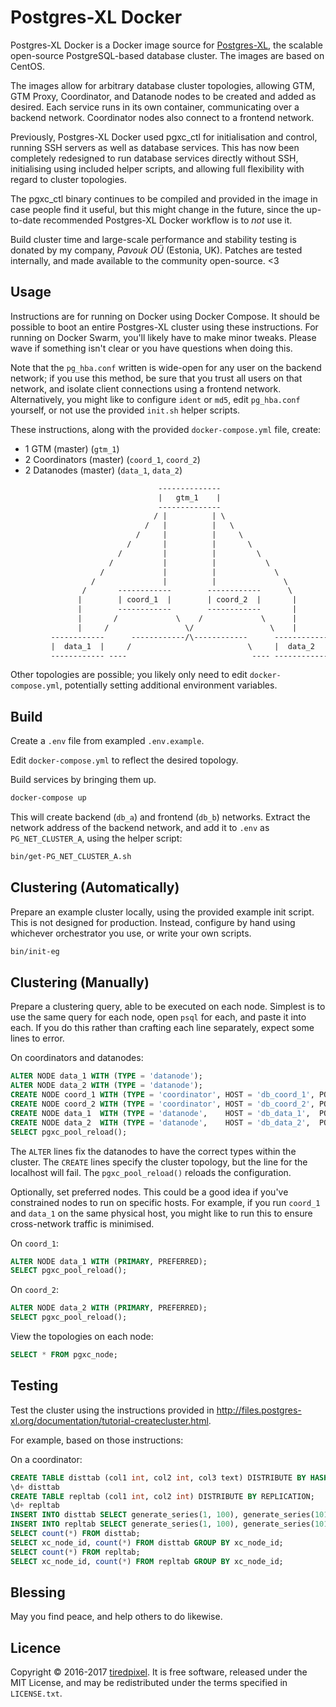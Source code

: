 # Postgres-XL Docker

Postgres-XL Docker is a Docker image source for
[Postgres-XL](http://www.postgres-xl.org/), the scalable open-source
PostgreSQL-based database cluster. The images are based on CentOS.

The images allow for arbitrary database cluster topologies, allowing GTM,
GTM Proxy, Coordinator, and Datanode nodes to be created and added as desired.
Each service runs in its own container, communicating over a backend network.
Coordinator nodes also connect to a frontend network.

Previously, Postgres-XL Docker used pgxc_ctl for initialisation and control,
running SSH servers as well as database services. This has now been completely
redesigned to run database services directly without SSH, initialising using
included helper scripts, and allowing full flexibility with regard to cluster
topologies.

The pgxc_ctl binary continues to be compiled and provided in the image in case
people find it useful, but this might change in the future, since the up-to-date
recommended Postgres-XL Docker workflow is to *not* use it.

Build cluster time and large-scale performance and stability testing is donated
by my company, *Pavouk OÜ* (Estonia, UK). Patches are tested internally, and
made available to the community open-source. <3


## Usage

Instructions are for running on Docker using Docker Compose. It should be
possible to boot an entire Postgres-XL cluster using these instructions. For
running on Docker Swarm, you'll likely have to make minor tweaks. Please wave if
something isn't clear or you have questions when doing this.

Note that the `pg_hba.conf` written is wide-open for any user on the backend
network; if you use this method, be sure that you trust all users on that
network, and isolate client connections using a frontend network. Alternatively,
you might like to configure `ident` or `md5`, edit `pg_hba.conf` yourself, or
not use the provided `init.sh` helper scripts.

These instructions, along with the provided `docker-compose.yml` file, create:

- 1 GTM          (master) (`gtm_1`)
- 2 Coordinators (master) (`coord_1`, `coord_2`)
- 2 Datanodes    (master) (`data_1`,  `data_2`)

```txt
                                 --------------
                                 |   gtm_1    |
                                 --------------
                                / |          | \
                              /   |          |   \
                            /     |          |     \
                          /       |          |       \
                        /         |          |         \
                      /           |          |           \
                    /             |          |             \
                  /               |          |               \
                /       ------------        ------------      \
               |        | coord_1  |        | coord_2  |       |
               |        ------------        ------------       |
               |       /             \    /             \      |
               |     /                 \/                 \    |
         ------------      ------------/\------------      ------------
         |  data_1  |     /                          \     |  data_2  |
         ------------ ----                            ---- ------------
```

Other topologies are possible; you likely only need to edit
`docker-compose.yml`, potentially setting additional environment variables.


## Build

Create a `.env` file from exampled `.env.example`.

Edit `docker-compose.yml` to reflect the desired topology.

Build services by bringing them up.

```sh
docker-compose up
```

This will create backend (`db_a`) and frontend (`db_b`) networks.
Extract the network address of the backend network, and add it to `.env` as
`PG_NET_CLUSTER_A`, using the helper script:

```sh
bin/get-PG_NET_CLUSTER_A.sh
```


## Clustering (Automatically)

Prepare an example cluster locally, using the provided example init script.
This is not designed for production. Instead, configure by hand using whichever
orchestrator you use, or write your own scripts.

```sh
bin/init-eg
```


## Clustering (Manually)

Prepare a clustering query, able to be executed on each node. Simplest is to use
the same query for each node, open `psql` for each, and paste it into each. If
you do this rather than crafting each line separately, expect some lines to
error.

On coordinators and datanodes:

```sql
ALTER NODE data_1 WITH (TYPE = 'datanode');
ALTER NODE data_2 WITH (TYPE = 'datanode');
CREATE NODE coord_1 WITH (TYPE = 'coordinator', HOST = 'db_coord_1', PORT = 5432);
CREATE NODE coord_2 WITH (TYPE = 'coordinator', HOST = 'db_coord_2', PORT = 5432);
CREATE NODE data_1  WITH (TYPE = 'datanode',    HOST = 'db_data_1',  PORT = 5432);
CREATE NODE data_2  WITH (TYPE = 'datanode',    HOST = 'db_data_2',  PORT = 5432);
SELECT pgxc_pool_reload();
```

The `ALTER` lines fix the datanodes to have the correct types within the
cluster. The `CREATE` lines specify the cluster topology, but the line for the
localhost will fail. The `pgxc_pool_reload()` reloads the configuration.

Optionally, set preferred nodes. This could be a good idea if you've constrained
nodes to run on specific hosts. For example, if you run `coord_1` and `data_1`
on the same physical host, you might like to run this to ensure cross-network
traffic is minimised.

On `coord_1`:

```sql
ALTER NODE data_1 WITH (PRIMARY, PREFERRED);
SELECT pgxc_pool_reload();
```

On `coord_2`:
```sql
ALTER NODE data_2 WITH (PRIMARY, PREFERRED);
SELECT pgxc_pool_reload();
```

View the topologies on each node:

```sql
SELECT * FROM pgxc_node;
```


## Testing

Test the cluster using the instructions provided in
<http://files.postgres-xl.org/documentation/tutorial-createcluster.html>.

For example, based on those instructions:

On a coordinator:

```sql
CREATE TABLE disttab (col1 int, col2 int, col3 text) DISTRIBUTE BY HASH(col1);
\d+ disttab
CREATE TABLE repltab (col1 int, col2 int) DISTRIBUTE BY REPLICATION;
\d+ repltab
INSERT INTO disttab SELECT generate_series(1, 100), generate_series(101, 200), 'foo';
INSERT INTO repltab SELECT generate_series(1, 100), generate_series(101, 200);
SELECT count(*) FROM disttab;
SELECT xc_node_id, count(*) FROM disttab GROUP BY xc_node_id;
SELECT count(*) FROM repltab;
SELECT xc_node_id, count(*) FROM repltab GROUP BY xc_node_id;
```


## Blessing

May you find peace, and help others to do likewise.


## Licence

Copyright © 2016-2017 [tiredpixel](https://www.tiredpixel.com/).
It is free software, released under the MIT License, and may be redistributed
under the terms specified in `LICENSE.txt`.
